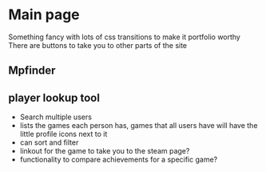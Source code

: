 # Main page 
Something fancy with lots of css transitions to make it portfolio worthy
There are buttons to take you to other parts of the site

## Mpfinder

## player lookup tool
- Search multiple users
- lists the games each person has, games that all users have will have the little profile icons next to it
- can sort and filter
- linkout for the game to take you to the steam page?
- functionality to compare achievements for a specific game?